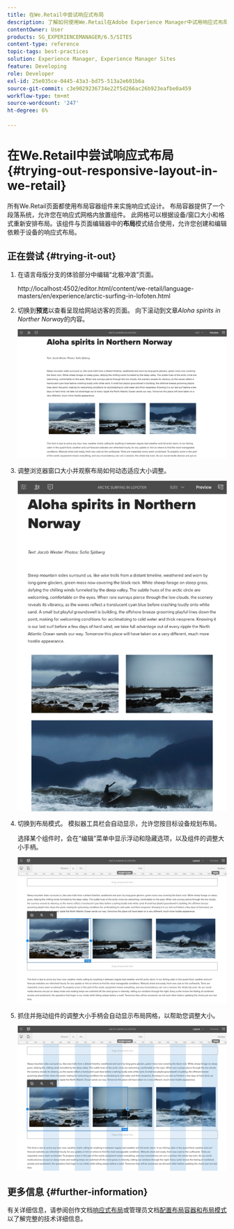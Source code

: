 ```yaml
---
title: 在We.Retail中尝试响应式布局
description: 了解如何使用We.Retail在Adobe Experience Manager中试用响应式布局。
contentOwner: User
products: SG_EXPERIENCEMANAGER/6.5/SITES
content-type: reference
topic-tags: best-practices
solution: Experience Manager, Experience Manager Sites
feature: Developing
role: Developer
exl-id: 25e035ce-0445-43a3-bd75-513a2e601b6a
source-git-commit: c3e9029236734e22f5d266ac26b923eafbe0a459
workflow-type: tm+mt
source-wordcount: '247'
ht-degree: 6%

---
```


# 在We.Retail中尝试响应式布局{#trying-out-responsive-layout-in-we-retail}

所有We.Retail页面都使用布局容器组件来实施响应式设计。 布局容器提供了一个段落系统，允许您在响应式网格内放置组件。 此网格可以根据设备/窗口大小和格式重新安排布局。该组件与页面编辑器中的&#x200B;**布局**&#x200B;模式结合使用，允许您创建和编辑依赖于设备的响应式布局。

## 正在尝试 {#trying-it-out}

1. 在语言母版分支的体验部分中编辑“北极冲浪”页面。

   http://localhost:4502/editor.html/content/we-retail/language-masters/en/experience/arctic-surfing-in-lofoten.html

1. 切换到&#x200B;**预览**&#x200B;以查看呈现给网站访客的页面。 向下滚动到文章&#x200B;*Aloha spirits in Norther Norway*&#x200B;的内容。

   ![chlimage_1-178](assets/chlimage_1-178.png)

1. 调整浏览器窗口大小并观察布局如何动态适应大小调整。

   ![chlimage_1-179](assets/chlimage_1-179.png)

1. 切换到布局模式。 模拟器工具栏会自动显示，允许您按目标设备规划布局。

   选择某个组件时，会在“编辑”菜单中显示浮动和隐藏选项，以及组件的调整大小手柄。

   ![chlimage_1-180](assets/chlimage_1-180.png)

1. 抓住并拖动组件的调整大小手柄会自动显示布局网格，以帮助您调整大小。

   ![chlimage_1-181](assets/chlimage_1-181.png)

## 更多信息 {#further-information}

有关详细信息，请参阅创作文档[响应式布局](/help/sites-authoring/responsive-layout.md)或管理员文档[配置布局容器和布局模式](/help/sites-administering/configuring-responsive-layout.md)以了解完整的技术详细信息。
